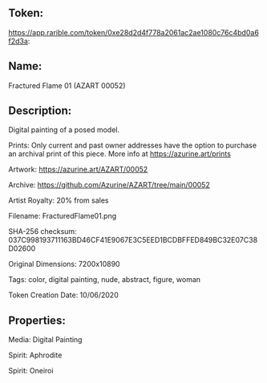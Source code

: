 ## Token:

https://app.rarible.com/token/0xe28d2d4f778a2061ac2ae1080c76c4bd0a6f2d3a:

## Name:

Fractured Flame 01 (AZART 00052)

## Description: 

Digital painting of a posed model.

Prints: Only current and past owner addresses have the option to purchase an archival print of this piece. More info at https://azurine.art/prints

Artwork: https://azurine.art/AZART/00052

Archive: https://github.com/Azurine/AZART/tree/main/00052

Artist Royalty: 20% from sales

Filename: FracturedFlame01.png

SHA-256 checksum: 037C998193711163BD46CF41E9067E3C5EED1BCDBFFED849BC32E07C38D02600

Original Dimensions: 7200x10890

Tags: color, digital painting, nude, abstract, figure, woman 

Token Creation Date: 10/06/2020

## Properties:

Media: Digital Painting

Spirit: Aphrodite

Spirit: Oneiroi